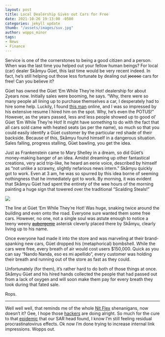 ```yaml
---
layout: post
title: Local Dealership Gives out Cars for Free
date: 2021-10-26 19:13:00 -0500
categories: jekyll update
thumb: "/assets/images/suv.jpg"
author: wopps_minor
tags:
- News
- Finance
---
```


Service is one of the cornerstones to being a good citizen and a person. When was the last time you helped out your fellow human beings? For local (car) dealer Skåmyu Güet, this last time would be very recent indeed. In fact, he’s still helping out those less fortunate by dealing out ~~jocose~~ cars for free! Can you believe it?

Güet has owned the Güet ‘Em While They’re Hot! dealership for about 2years now. Initially sales were booming, he says. “Why, there were so many people all lining up to purchase themselves a car, I desperately had to hire some help. Luckily, I found [this man](https://hecrenews.github.io/jekyll/update/2020/05/20/man-takes-initiative-during-social-distancing-ends-up-with-every-job.html) online, and I was so impressed by his extensive resume I hired him on the spot. Why, he’s even the POTUS!” However, as the years passed, less and less people showed up to good ol’ Güet ‘Em While They’re Hot! It might have something to do with the fact that all cars sold came with heated seats (as per the name), so much so that you could easily identify a Güet customer by the particular red shade of their backside. Because of this, Skåmyu found himself in a dangerous situation. Sales falling, progress stalling, Güet bawling, you get the idea. 

Just as Frankenstein came to Mary Shelley in a dream, so did Güet’s money-making banger of an idea. Amidst dreaming up other fantastical creations, very acid trip-like, he heard an eerie voice, described by himself as “not unlike a scrawny, slightly nefarious news intern.” Skåmyu quickly got to work. Even at 3 am, he was so spurred by this idea borne of seeming nothingness that he immediately got to work. By morning, it was evident that Skåmyu Güet had spent the entirety of the wee hours of the morning painting a huge sign that towered over the traditional “Scalding Steals!”

![](https://hecrenews.github.io/assets/images/free_cars_sold_here.jpg)

The line at Güet ‘Em While They’re Hot! Was huge, snaking twice around the building and even onto the road. Everyone sure wanted them some free cars. However, no one, not a single soul was astute enough to notice a teeny weeny ~~[aubergenie](https://shirt.woot.com/offers/aubergenie)~~ asterisk cleverly placed there by Skåmyu, clearly living up to his name. 

Once everyone had made it into the store and was marveling at their brand-spanking new cars, Güet dropped his (metaphorical) bombshell. While the cars were free, every breath of air would cost users $150,000. Quick as you can say “Nando Nanda, eso es mi apellido”, every customer was holding their breath and running out of the store as fast as they could.

Unfortunately (for them), it’s rather hard to do both of those things at once. Skåmyu Güet and his hired hands collected the people that had passed out from a lack of oxygen and will soon make them pay for every breath they took during that fated sale.

Rops.

---

Well well well, that reminds me of the whole [Nit Flex](https://hecrenews.github.io/jekyll/update/2020/08/14/local-streaming-service-deletes-cancel-subscription-button.html) shenanigans, now doesn’t it? Gee, I hope those [hackers](https://hecrenews.github.io/jekyll/update/2020/09/29/the-resistance-trying-to-take-down-nit-flex.html) are doing alright. So much for the cure to that [epidemic](https://hecrenews.github.io/jekyll/update/2021/10/16/hecrenews-staff-faces-rampant-epidemic.html) that our SAR head found, I know I’m still feeling residual procrastinatovirus effects. Ok now I’m done trying to increase internal link impressions. Wopps out.
